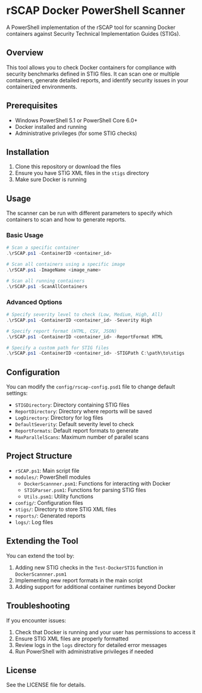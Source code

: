 # rSCAP Docker PowerShell Scanner

A PowerShell implementation of the rSCAP tool for scanning Docker containers against Security Technical Implementation Guides (STIGs).

## Overview

This tool allows you to check Docker containers for compliance with security benchmarks defined in STIG files. It can scan one or multiple containers, generate detailed reports, and identify security issues in your containerized environments.

## Prerequisites

- Windows PowerShell 5.1 or PowerShell Core 6.0+
- Docker installed and running
- Administrative privileges (for some STIG checks)

## Installation

1. Clone this repository or download the files
2. Ensure you have STIG XML files in the `stigs` directory
3. Make sure Docker is running

## Usage

The scanner can be run with different parameters to specify which containers to scan and how to generate reports.

### Basic Usage

```powershell
# Scan a specific container
.\rSCAP.ps1 -ContainerID <container_id>

# Scan all containers using a specific image
.\rSCAP.ps1 -ImageName <image_name>

# Scan all running containers
.\rSCAP.ps1 -ScanAllContainers
```

### Advanced Options

```powershell
# Specify severity level to check (Low, Medium, High, All)
.\rSCAP.ps1 -ContainerID <container_id> -Severity High

# Specify report format (HTML, CSV, JSON)
.\rSCAP.ps1 -ContainerID <container_id> -ReportFormat HTML

# Specify a custom path for STIG files
.\rSCAP.ps1 -ContainerID <container_id> -STIGPath C:\path\to\stigs
```

## Configuration

You can modify the `config/rscap-config.psd1` file to change default settings:

- `STIGDirectory`: Directory containing STIG files
- `ReportDirectory`: Directory where reports will be saved
- `LogDirectory`: Directory for log files
- `DefaultSeverity`: Default severity level to check
- `ReportFormats`: Default report formats to generate
- `MaxParallelScans`: Maximum number of parallel scans

## Project Structure

- `rSCAP.ps1`: Main script file
- `modules/`: PowerShell modules
  - `DockerScannner.psm1`: Functions for interacting with Docker
  - `STIGParser.psm1`: Functions for parsing STIG files
  - `Utils.psm1`: Utility functions
- `config/`: Configuration files
- `stigs/`: Directory to store STIG XML files
- `reports/`: Generated reports
- `logs/`: Log files

## Extending the Tool

You can extend the tool by:

1. Adding new STIG checks in the `Test-DockerSTIG` function in `DockerScannner.psm1`
2. Implementing new report formats in the main script
3. Adding support for additional container runtimes beyond Docker

## Troubleshooting

If you encounter issues:

1. Check that Docker is running and your user has permissions to access it
2. Ensure STIG XML files are properly formatted
3. Review logs in the `logs` directory for detailed error messages
4. Run PowerShell with administrative privileges if needed

## License

See the LICENSE file for details.